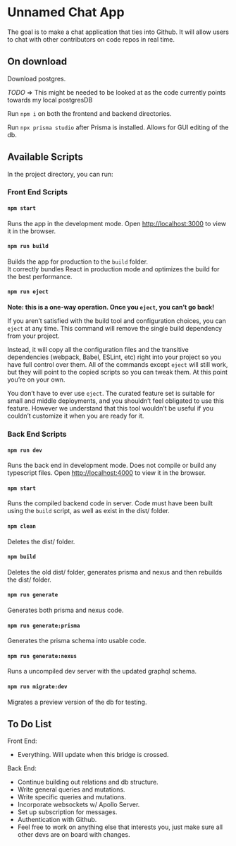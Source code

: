 # Unnamed Chat App

The goal is to make a chat application that ties into Github. It will allow users to chat with other contributors on code repos in real time.

## On download

Download postgres.

_TODO_ => This might be needed to be looked at as the code currently points towards my local postgresDB

Run `npm i` on both the frontend and backend directories.

Run `npx prisma studio` after Prisma is installed. Allows for GUI editing of the db.

## Available Scripts

In the project directory, you can run:

### Front End Scripts

#### `npm start`

Runs the app in the development mode.
Open [http://localhost:3000](http://localhost:3000) to view it in the browser.

#### `npm run build`

Builds the app for production to the `build` folder.\
It correctly bundles React in production mode and optimizes the build for the best performance.

#### `npm run eject`

**Note: this is a one-way operation. Once you `eject`, you can’t go back!**

If you aren’t satisfied with the build tool and configuration choices, you can `eject` at any time. This command will remove the single build dependency from your project.

Instead, it will copy all the configuration files and the transitive dependencies (webpack, Babel, ESLint, etc) right into your project so you have full control over them. All of the commands except `eject` will still work, but they will point to the copied scripts so you can tweak them. At this point you’re on your own.

You don’t have to ever use `eject`. The curated feature set is suitable for small and middle deployments, and you shouldn’t feel obligated to use this feature. However we understand that this tool wouldn’t be useful if you couldn’t customize it when you are ready for it.

### Back End Scripts

#### `npm run dev`

Runs the back end in development mode.
Does not compile or build any typescript files.
Open [http://localhost:4000](http://localhost:4000) to view it in the browser.

#### `npm start`

Runs the compiled backend code in server.
Code must have been built using the `build` script, as well as exist in the dist/ folder.

#### `npm clean`

Deletes the dist/ folder.

#### `npm build`

Deletes the old dist/ folder, generates prisma and nexus and then rebuilds the dist/ folder.

#### `npm run generate`

Generates both prisma and nexus code.

#### `npm run generate:prisma`

Generates the prisma schema into usable code.

#### `npm run generate:nexus`

Runs a uncompiled dev server with the updated graphql schema.

#### `npm run migrate:dev`

Migrates a preview version of the db for testing.

## To Do List

Front End:

- Everything. Will update when this bridge is crossed.

Back End:

- Continue building out relations and db structure.
- Write general queries and mutations.
- Write specific queries and mutations.
- Incorporate websockets w/ Apollo Server.
- Set up subscription for messages.
- Authentication with Github.
- Feel free to work on anything else that interests you,
  just make sure all other devs are on board with changes.

